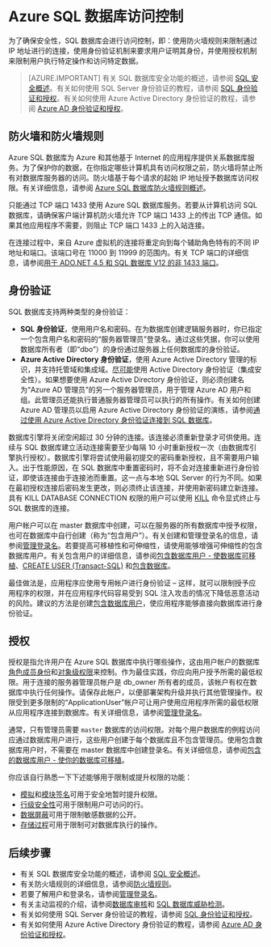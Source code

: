 <properties
    pageTitle="授予到 Azure SQL 数据库的访问权限 | Azure"
    description="了解如何授予到 Microsoft Azure SQL 数据库的访问权限。"
    services="sql-database"
    documentationcenter=""
    author="BYHAM"
    manager="jhubbard"
    editor=""
    tags="" />
<tags
    ms.assetid="8e71b04c-bc38-4153-8f83-f2b14faa31d9"
    ms.service="sql-database"
    ms.custom="overview"
    ms.devlang="na"
    ms.topic="article"
    ms.tgt_pltfrm="na"
    ms.workload="data-management"
    ms.date="02/06/2017"
    wacn.date="03/24/2017"
    ms.author="rickbyh" />  


# Azure SQL 数据库访问控制
为了确保安全性，SQL 数据库会进行访问控制，即：使用防火墙规则来限制通过 IP 地址进行的连接，使用身份验证机制来要求用户证明其身份，并使用授权机制来限制用户执行特定操作和访问特定数据。

> [AZURE.IMPORTANT]
>有关 SQL 数据库安全功能的概述，请参阅 [SQL 安全概述](/documentation/articles/sql-database-security-overview/)。有关如何使用 SQL Server 身份验证的教程，请参阅 [SQL 身份验证和授权](/documentation/articles/sql-database-control-access-sql-authentication-get-started/)。有关如何使用 Azure Active Directory 身份验证的教程，请参阅 [Azure AD 身份验证和授权](/documentation/articles/sql-database-control-access-aad-authentication-get-started/)。

## 防火墙和防火墙规则
Azure SQL 数据库为 Azure 和其他基于 Internet 的应用程序提供关系数据库服务。为了保护你的数据，在你指定哪些计算机具有访问权限之前，防火墙将禁止所有对数据库服务器的访问。防火墙基于每个请求的起始 IP 地址授予数据库访问权限。有关详细信息，请参阅 [Azure SQL 数据库防火墙规则概述](/documentation/articles/sql-database-firewall-configure/)。

只能通过 TCP 端口 1433 使用 Azure SQL 数据库服务。若要从计算机访问 SQL 数据库，请确保客户端计算机防火墙允许 TCP 端口 1433 上的传出 TCP 通信。如果其他应用程序不需要，则阻止 TCP 端口 1433 上的入站连接。

在连接过程中，来自 Azure 虚拟机的连接将重定向到每个辅助角色特有的不同 IP 地址和端口。该端口号在 11000 到 11999 的范围内。有关 TCP 端口的详细信息，请参阅[用于 ADO.NET 4.5 和 SQL 数据库 V12 的非 1433 端口](/documentation/articles/sql-database-develop-direct-route-ports-adonet-v12/)。

## 身份验证

SQL 数据库支持两种类型的身份验证：

* **SQL 身份验证**，使用用户名和密码。在为数据库创建逻辑服务器时，你已指定一个包含用户名和密码的“服务器管理员”登录名。通过这些凭据，你可以使用数据库所有者（即“dbo”）的身份通过服务器上任何数据库的身份验证。
* **Azure Active Directory 身份验证**，使用 Azure Active Directory 管理的标识，并支持托管域和集成域。[尽可能](https://msdn.microsoft.com/zh-cn/library/ms144284.aspx)使用 Active Directory 身份验证（集成安全性）。如果想要使用 Azure Active Directory 身份验证，则必须创建名为“Azure AD 管理员”的另一个服务器管理员，用于管理 Azure AD 用户和组。此管理员还能执行普通服务器管理员可以执行的所有操作。有关如何创建 Azure AD 管理员以启用 Azure Active Directory 身份验证的演练，请参阅[通过使用 Azure Active Directory 身份验证连接到 SQL 数据库](/documentation/articles/sql-database-aad-authentication/)。

数据库引擎将关闭空闲超过 30 分钟的连接。该连接必须重新登录才可供使用。连续与 SQL 数据库建立活动连接需要至少每隔 10 小时重新授权一次（由数据库引擎执行授权）。数据库引擎将尝试使用最初提交的密码重新授权，且不需要用户输入。出于性能原因，在 SQL 数据库中重置密码时，将不会对连接重新进行身份验证，即使该连接由于连接池而重置。这一点与本地 SQL Server 的行为不同。如果在最初授权连接后密码发生更改，则必须终止该连接，并使用新密码建立新连接。具有 KILL DATABASE CONNECTION 权限的用户可以使用 [KILL](https://msdn.microsoft.com/zh-cn/library/ms173730.aspx) 命令显式终止与 SQL 数据库的连接。

用户帐户可以在 master 数据库中创建，可以在服务器的所有数据库中授予权限，也可在数据库中自行创建（称为“包含用户”）。有关创建和管理登录名的信息，请参阅[管理登录名](/documentation/articles/sql-database-manage-logins/)。若要提高可移植性和可伸缩性，请使用能够增强可伸缩性的包含数据库用户。有关包含用户的详细信息，请参阅[包含数据库用户 - 使数据库可移植](https://msdn.microsoft.com/zh-cn/library/ff929188.aspx)、[CREATE USER (Transact-SQL)](https://technet.microsoft.com/zh-cn/library/ms173463.aspx) 和[包含数据库](https://technet.microsoft.com/zh-cn/library/ff929071.aspx)。

最佳做法是，应用程序应使用专用帐户进行身份验证 – 这样，就可以限制授予应用程序的权限，并在应用程序代码容易受到 SQL 注入攻击的情况下降低恶意活动的风险。建议的方法是创建[包含数据库用户](https://msdn.microsoft.com/zh-cn/library/ff929188)，使应用程序能够直接向数据库进行身份验证。

## 授权

授权是指允许用户在 Azure SQL 数据库中执行哪些操作，这由用户帐户的数据库[角色成员身份](https://msdn.microsoft.com/zh-cn/library/ms189121)和[对象级权限](https://msdn.microsoft.com/zh-cn/library/ms191291.aspx)来控制。作为最佳实践，你应向用户授予所需的最低权限。用于连接的服务器管理员帐户是 db\_owner 所有者的成员，该帐户有权在数据库中执行任何操作。请保存此帐户，以便部署架构升级并执行其他管理操作。权限受到更多限制的“ApplicationUser”帐户可让用户使用应用程序所需的最低权限从应用程序连接到数据库。有关详细信息，请参阅[管理登录名](/documentation/articles/sql-database-manage-logins/)。

通常，只有管理员需要 `master` 数据库的访问权限。对每个用户数据库的例程访问应通过数据库用户进行，这些用户创建于每个数据库且不包含管理员。使用包含数据库用户时，不需要在 master 数据库中创建登录名。有关详细信息，请参阅[包含的数据库用户 - 使你的数据库可移植](https://msdn.microsoft.com/zh-cn/library/ff929188.aspx)。

你应该自行熟悉一下下述能够用于限制或提升权限的功能：

* [模拟](https://msdn.microsoft.com/zh-cn/library/vstudio/bb669087)和[模块签名](https://msdn.microsoft.com/zh-cn/library/bb669102)可用于安全地暂时提升权限。
* [行级安全性](https://msdn.microsoft.com/zh-cn/library/dn765131)可用于限制用户可访问的行。
* [数据屏蔽](/documentation/articles/sql-database-dynamic-data-masking-get-started/)可用于限制敏感数据的公开。
* [存储过程](https://msdn.microsoft.com/zh-cn/library/ms190782)可用于限制可对数据库执行的操作。

## 后续步骤

- 有关 SQL 数据库安全功能的概述，请参阅 [SQL 安全概述](/documentation/articles/sql-database-security-overview/)。
- 有关防火墙规则的详细信息，请参阅[防火墙规则](/documentation/articles/sql-database-firewall-configure/)。
- 若要了解用户和登录名，请参阅[管理登录名](/documentation/articles/sql-database-manage-logins/)。
- 有关主动监视的介绍，请参阅[数据库审核](/documentation/articles/sql-database-auditing/)和 [SQL 数据库威胁检测](/documentation/articles/sql-database-threat-detection/)。
- 有关如何使用 SQL Server 身份验证的教程，请参阅 [SQL 身份验证和授权](/documentation/articles/sql-database-control-access-sql-authentication-get-started/)。
- 有关如何使用 Azure Active Directory 身份验证的教程，请参阅 [Azure AD 身份验证和授权](/documentation/articles/sql-database-control-access-aad-authentication-get-started/)。

<!---HONumber=Mooncake_0320_2017-->
<!--Update_Description: wording update-->